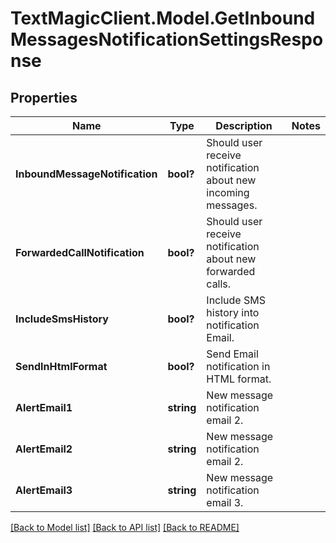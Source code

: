 # TextMagicClient.Model.GetInboundMessagesNotificationSettingsResponse
## Properties

Name | Type | Description | Notes
------------ | ------------- | ------------- | -------------
**InboundMessageNotification** | **bool?** | Should user receive notification about new incoming messages. | 
**ForwardedCallNotification** | **bool?** | Should user receive notification about new forwarded calls. | 
**IncludeSmsHistory** | **bool?** | Include SMS history into notification Email. | 
**SendInHtmlFormat** | **bool?** | Send Email notification in HTML format. | 
**AlertEmail1** | **string** | New message notification email 2. | 
**AlertEmail2** | **string** | New message notification email 2. | 
**AlertEmail3** | **string** | New message notification email 3. | 

[[Back to Model list]](../README.md#documentation-for-models) [[Back to API list]](../README.md#documentation-for-api-endpoints) [[Back to README]](../README.md)

